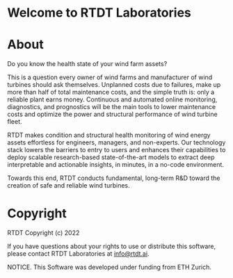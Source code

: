# Welcome to RTDT Laboratories

# About

Do you know the health state of your wind farm assets?

This is a question every owner of wind farms and manufacturer of wind turbines should ask themselves. Unplanned costs due to failures, make up more than half of total maintenance costs, and the simple truth is: only a reliable plant earns money. Continuous and automated online monitoring, diagnostics, and prognostics will be the main tools to lower maintenance costs and optimize the power and structural performance of wind turbine fleet.


RTDT makes condition and structural health monitoring of wind energy assets effortless for engineers, managers, and non-experts. Our technology stack lowers the barriers to entry to users and enhances their capabilities to deploy scalable research-based state-of-the-art models to extract deep interpretable and actionable insights, in minutes, in a no-code environment.


Towards this end, RTDT conducts fundamental, long-term R&D toward the creation of safe and reliable wind turbines.

# Copyright
RTDT Copyright (c) 2022

If you have questions about your rights to use or distribute this software, please contact RTDT Laboratories at info@rtdt.ai.

NOTICE. This Software was developed under funding from ETH Zurich.
